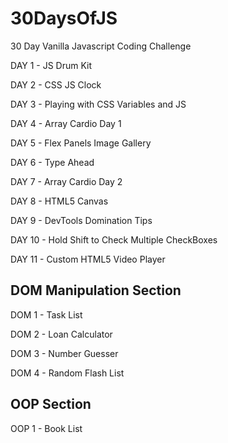 # 30DaysOfJS

30 Day Vanilla Javascript Coding Challenge

DAY 1 - JS Drum Kit

DAY 2 - CSS JS Clock

DAY 3 - Playing with CSS Variables and JS

DAY 4 - Array Cardio Day 1

DAY 5 - Flex Panels Image Gallery

DAY 6 - Type Ahead

DAY 7 - Array Cardio Day 2

DAY 8 - HTML5 Canvas

DAY 9 - DevTools Domination Tips

DAY 10 - Hold Shift to Check Multiple CheckBoxes

DAY 11 - Custom HTML5 Video Player

## DOM Manipulation Section

DOM 1 - Task List

DOM 2 - Loan Calculator

DOM 3 - Number Guesser

DOM 4 - Random Flash List

## OOP Section

OOP 1 - Book List